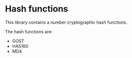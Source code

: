 # Hash functions

This library contains a number cryptographic hash functions.

The hash functions are:
- GOST
- HAS160
- MD4
